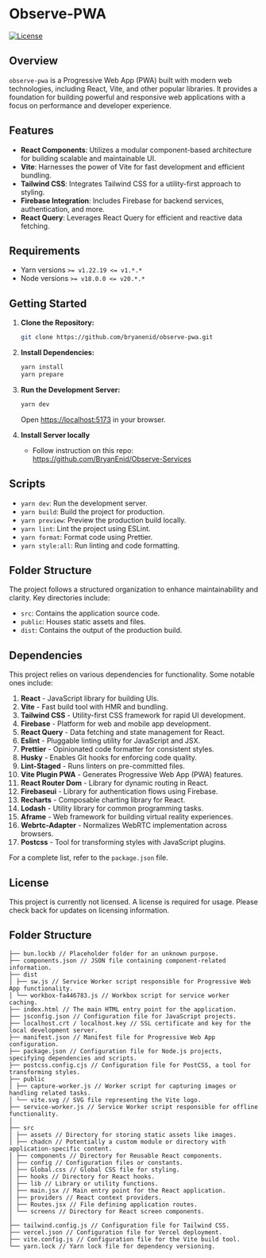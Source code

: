 # Observe-PWA

[![License](https://img.shields.io/badge/license-Not%20Licensed-red.svg)](https://opensource.org/licenses/)

## Overview

`observe-pwa` is a Progressive Web App (PWA) built with modern web technologies, including React, Vite, and other popular libraries. It provides a foundation for building powerful and responsive web applications with a focus on performance and developer experience.

## Features

- **React Components**: Utilizes a modular component-based architecture for building scalable and maintainable UI.
- **Vite**: Harnesses the power of Vite for fast development and efficient bundling.
- **Tailwind CSS**: Integrates Tailwind CSS for a utility-first approach to styling.
- **Firebase Integration**: Includes Firebase for backend services, authentication, and more.
- **React Query**: Leverages React Query for efficient and reactive data fetching.

## Requirements

- Yarn versions `>= v1.22.19 <= v1.*.*`
- Node versions `>= v18.0.0 <= v20.*.*`

## Getting Started

1. **Clone the Repository:**

   ```bash
   git clone https://github.com/bryanenid/observe-pwa.git
   ```

2. **Install Dependencies:**

   ```bash
   yarn install
   yarn prepare
   ```

3. **Run the Development Server:**

   ```bash
   yarn dev
   ```

   Open [https://localhost:5173](https://localhost:5173/) in your browser.

4. **Install Server locally**
   - Follow instruction on this repo: https://github.com/BryanEnid/Observe-Services

## Scripts

- `yarn dev`: Run the development server.
- `yarn build`: Build the project for production.
- `yarn preview`: Preview the production build locally.
- `yarn lint`: Lint the project using ESLint.
- `yarn format`: Format code using Prettier.
- `yarn style:all`: Run linting and code formatting.

## Folder Structure

The project follows a structured organization to enhance maintainability and clarity. Key directories include:

- `src`: Contains the application source code.
- `public`: Houses static assets and files.
- `dist`: Contains the output of the production build.

## Dependencies

This project relies on various dependencies for functionality. Some notable ones include:

1. **React** - JavaScript library for building UIs.
2. **Vite** - Fast build tool with HMR and bundling.
3. **Tailwind CSS** - Utility-first CSS framework for rapid UI development.
4. **Firebase** - Platform for web and mobile app development.
5. **React Query** - Data fetching and state management for React.
6. **Eslint** - Pluggable linting utility for JavaScript and JSX.
7. **Prettier** - Opinionated code formatter for consistent styles.
8. **Husky** - Enables Git hooks for enforcing code quality.
9. **Lint-Staged** - Runs linters on pre-committed files.
10. **Vite Plugin PWA** - Generates Progressive Web App (PWA) features.
11. **React Router Dom** - Library for dynamic routing in React.
12. **Firebaseui** - Library for authentication flows using Firebase.
13. **Recharts** - Composable charting library for React.
14. **Lodash** - Utility library for common programming tasks.
15. **Aframe** - Web framework for building virtual reality experiences.
16. **Webrtc-Adapter** - Normalizes WebRTC implementation across browsers.
17. **Postcss** - Tool for transforming styles with JavaScript plugins.

For a complete list, refer to the `package.json` file.

## License

This project is currently not licensed. A license is required for usage. Please check back for updates on licensing information.

## Folder Structure

```terminal
├── bun.lockb // Placeholder folder for an unknown purpose.
├── components.json // JSON file containing component-related information.
├── dist
│ ├── sw.js // Service Worker script responsible for Progressive Web App functionality.
│ └── workbox-fa446783.js // Workbox script for service worker caching.
├── index.html // The main HTML entry point for the application.
├── jsconfig.json // Configuration file for JavaScript projects.
├── localhost.crt / localhost.key // SSL certificate and key for the local development server.
├── manifest.json // Manifest file for Progressive Web App configuration.
├── package.json // Configuration file for Node.js projects, specifying dependencies and scripts.
├── postcss.config.cjs // Configuration file for PostCSS, a tool for transforming styles.
├── public
│ ├── capture-worker.js // Worker script for capturing images or handling related tasks.
│ └── vite.svg // SVG file representing the Vite logo.
├── service-worker.js // Service Worker script responsible for offline functionality.
│
├── src
│ ├── assets // Directory for storing static assets like images.
│ ├── chadcn // Potentially a custom module or directory with application-specific content.
│ ├── components // Directory for Reusable React components.
│ ├── config // Configuration files or constants.
│ ├── Global.css // Global CSS file for styling.
│ ├── hooks // Directory for React hooks.
│ ├── lib // Library or utility functions.
│ ├── main.jsx // Main entry point for the React application.
│ ├── providers // React context providers.
│ ├── Routes.jsx // File defining application routes.
│ └── screens // Directory for React screen components.
│
├── tailwind.config.js // Configuration file for Tailwind CSS.
├── vercel.json // Configuration file for Vercel deployment.
├── vite.config.js // Configuration file for the Vite build tool.
└── yarn.lock // Yarn lock file for dependency versioning.
```
